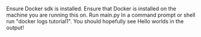 Ensure Docker sdk is installed.
Ensure that Docker is installed on the machine you are running this on.
Run main.py
In a command prompt or shell run "docker logs tutorial1".
You should hopefully see Hello worlds in the output!
